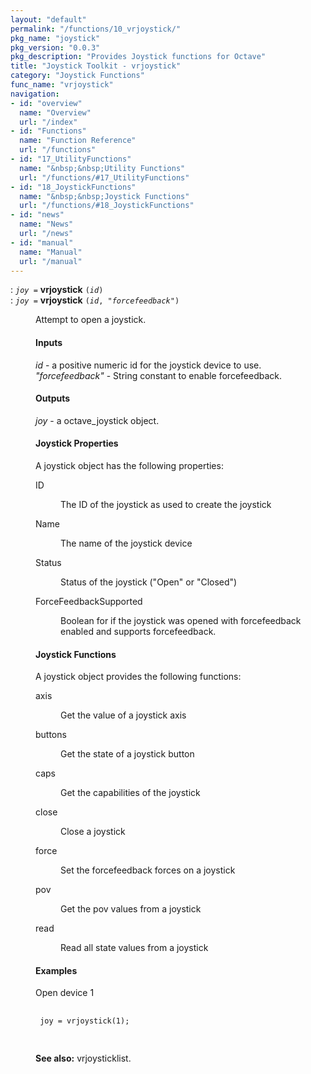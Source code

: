 ```yaml
---
layout: "default"
permalink: "/functions/10_vrjoystick/"
pkg_name: "joystick"
pkg_version: "0.0.3"
pkg_description: "Provides Joystick functions for Octave"
title: "Joystick Toolkit - vrjoystick"
category: "Joystick Functions"
func_name: "vrjoystick"
navigation:
- id: "overview"
  name: "Overview"
  url: "/index"
- id: "Functions"
  name: "Function Reference"
  url: "/functions"
- id: "17_UtilityFunctions"
  name: "&nbsp;&nbsp;Utility Functions"
  url: "/functions/#17_UtilityFunctions"
- id: "18_JoystickFunctions"
  name: "&nbsp;&nbsp;Joystick Functions"
  url: "/functions/#18_JoystickFunctions"
- id: "news"
  name: "News"
  url: "/news"
- id: "manual"
  name: "Manual"
  url: "/manual"
---
```

<dl class="first-deftypefn def-block">
<dt class="deftypefn def-line" id="index-vrjoystick"><span class="category-def">: </span><span><code class="def-type"><var class="var">joy</var> =</code> <strong class="def-name">vrjoystick</strong> <code class="def-code-arguments">(<var class="var">id</var>)</code><a class="copiable-link" href="#index-vrjoystick"></a></span></dt>
<dt class="deftypefnx def-cmd-deftypefn def-line" id="index-vrjoystick-1"><span class="category-def">: </span><span><code class="def-type"><var class="var">joy</var> =</code> <strong class="def-name">vrjoystick</strong> <code class="def-code-arguments">(<var class="var">id</var>, <var class="var">&quot;forcefeedback&quot;</var>)</code><a class="copiable-link" href="#index-vrjoystick-1"></a></span></dt>
<dd><p>Attempt to open a joystick.
</p>
<h4 class="subsubheading" id="Inputs"><span>Inputs<a class="copiable-link" href="#Inputs"></a></span></h4>
<p><var class="var">id</var> - a positive numeric id for the joystick device to use.<br>
 <var class="var">&quot;forcefeedback&quot;</var> - String constant to enable forcefeedback.<br>
</p>
<h4 class="subsubheading" id="Outputs"><span>Outputs<a class="copiable-link" href="#Outputs"></a></span></h4>
<p><var class="var">joy</var> - a octave_joystick object.<br>
</p>
<h4 class="subsubheading" id="Joystick-Properties"><span>Joystick Properties<a class="copiable-link" href="#Joystick-Properties"></a></span></h4>
<p>A joystick object has the following properties:
 </p><dl class="table">
<dt>ID</dt>
<dd><p>The ID of the joystick as used to create the joystick
 </p></dd>
<dt>Name</dt>
<dd><p>The name of the joystick device
 </p></dd>
<dt>Status</dt>
<dd><p>Status of the joystick (&quot;Open&quot; or &quot;Closed&quot;)
 </p></dd>
<dt>ForceFeedbackSupported</dt>
<dd><p>Boolean for if the joystick was opened with forcefeedback enabled and
 supports forcefeedback.
 </p></dd>
</dl>

<h4 class="subsubheading" id="Joystick-Functions"><span>Joystick  Functions<a class="copiable-link" href="#Joystick-Functions"></a></span></h4>
<p>A joystick object provides the following functions:
 </p><dl class="table">
<dt>axis</dt>
<dd><p>Get the value of a joystick axis
 </p></dd>
<dt>buttons</dt>
<dd><p>Get the state of a joystick button
 </p></dd>
<dt>caps</dt>
<dd><p>Get the capabilities of the joystick
 </p></dd>
<dt>close</dt>
<dd><p>Close a joystick
 </p></dd>
<dt>force</dt>
<dd><p>Set the forcefeedback forces on a joystick
 </p></dd>
<dt>pov</dt>
<dd><p>Get the pov values from a joystick
 </p></dd>
<dt>read</dt>
<dd><p>Read all state values from a joystick
 </p></dd>
</dl>

<h4 class="subsubheading" id="Examples"><span>Examples<a class="copiable-link" href="#Examples"></a></span></h4>
<p>Open device 1
 </p><div class="example">
<pre class="example-preformatted"> <code class="code">
 joy = vrjoystick(1);
 </code>
 </pre></div>


<p><strong class="strong">See also:</strong> vrjoysticklist.
 </p></dd></dl>